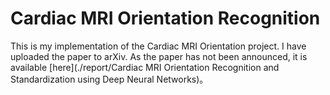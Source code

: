 # Cardiac MRI Orientation Recognition

This is my implementation of the Cardiac MRI Orientation project. I have uploaded the paper to arXiv. As the paper has not been announced, it is available [here](./report/Cardiac MRI Orientation Recognition and Standardization using Deep Neural Networks)。
